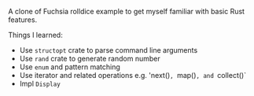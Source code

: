 A clone of Fuchsia rolldice example to get myself familiar with basic Rust features.

Things I learned:

- Use `structopt` crate to parse command line arguments
- Use `rand` crate to generate random number
- Use `enum` and pattern matching
- Use iterator and related operations e.g. 'next()`, `map()`, and `collect()`
- Impl `Display`